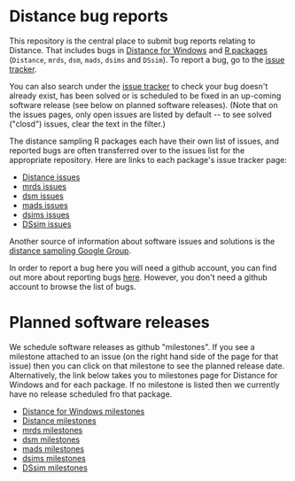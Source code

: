 # Distance bug reports

This repository is the central place to submit bug reports relating to Distance. That includes bugs in [Distance for Windows](http://distancesampling.org/Distance/) and [R packages](http://distancesampling.org/R/) (`Distance`, `mrds`, `dsm`, `mads`, `dsims` and `DSsim`).  To report a bug, go to the [issue tracker](https://github.com/dill/distance-bugs/issues). 

You can also search under the [issue tracker](https://github.com/DistanceDevelopment/distance-bugs/issues) to check your bug doesn't already exist, has been solved or is scheduled to be fixed in an up-coming software release (see below on planned software releases).   (Note that on the issues pages, only open issues are listed by default -- to see solved ("closd") issues, clear the text in the filter.)

The distance sampling R packages each have their own list of issues, and reported bugs are often transferred over to the issues list for the appropriate repository.  Here are links to each package's issue tracker page:
  * [Distance issues](https://github.com/DistanceDevelopment/Distance/issues)
  * [mrds issues](https://github.com/DistanceDevelopment/mrds/issues)
  * [dsm issues](https://github.com/DistanceDevelopment/dsm/issues)
  * [mads issues](https://github.com/DistanceDevelopment/mads/issues)
  * [dsims issues](https://github.com/DistanceDevelopment/dsims/issues)
  * [DSsim issues](https://github.com/DistanceDevelopment/DSsim/issues)

Another source of information about software issues and solutions is the [distance sampling Google Group](https://groups.google.com/forum/#!forum/distance-sampling).

In order to report a bug here you will need a github account, you can find out more about reporting bugs [here](https://guides.github.com/features/issues/).  However, you don't need a github account to browse the list of bugs.

# Planned software releases

We schedule software releases as github "milestones".  If you see a milestone attached to an issue (on the right hand side of the page for that issue) then you can click on that milestone to see the planned release date.  Alternatively, the link below takes you to milestones page for Distance for Windows and for each package.  If no milestone is listed then we currently have no release scheduled fro that package.

  * [Distance for Windows milestones](https://github.com/DistanceDevelopment/distance-bugs/milestones)
  * [Distance milestones](https://github.com/DistanceDevelopment/Distance/milestones)
  * [mrds milestones](https://github.com/DistanceDevelopment/mrds/milestones)
  * [dsm milestones](https://github.com/DistanceDevelopment/dsm/milestones)
  * [mads milestones](https://github.com/DistanceDevelopment/mads/milestones)
  * [dsims milestones](https://github.com/DistanceDevelopment/dsims/milestones)
  * [DSsim milestones](https://github.com/DistanceDevelopment/DSsim/milestones)

